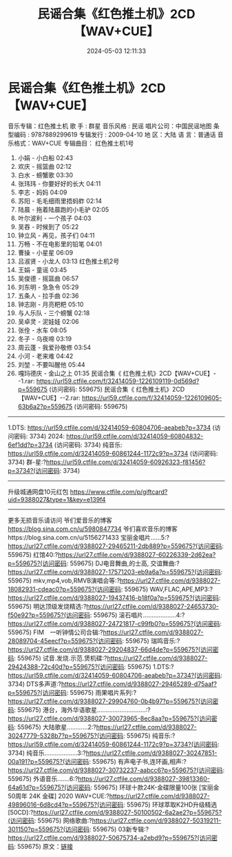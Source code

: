 ﻿---
title: 民谣合集《红色推土机》2CD【WAV+CUE】
date: 2024-05-03 12:11:33
categories: WAV车载音乐、镜像
tags: 华语中文
---
# 民谣合集《红色推土机》2CD【WAV+CUE】

音乐专辑：红色推土机
歌
手 : 群星
音乐风格 : 民谣
唱片公司：中国民谣地图
条型编码 : 9787889299619
专辑发行 : 2009-04-10
地
区：大陆
语
言：普通话
音乐格式：WAV+CUE
专辑曲目：
红色推土机1号
01. 小娟 - 小白船
02:43
02. 欢庆 - 摇篮曲
02:12
03. 白水 - 螃蟹歌
03:30
04. 张玮玮 - 你要好好的长大
04:11
05. 李志 - 妈妈
04:09
06. 苏阳 - 毛毛细雨里捂蚂蚱
02:14
07. 陆晨 - 拖着陆晨跑的小毛驴
02:05
08. 叶尔波利 - 一个孩子
04:03
09. 吴吞 - 时候到了
05:22
10. 钟立风 - 再见，孩子们
04:11
11. 万畅 - 不在电影里的铅笔
04:01
12. 曹操 - 小星星
06:09
13. 吕淑贤 - 小龙人
03:13
红色推土机2号
01. 王娟 - 童谣
03:45
02. 吴俊德 - 摇篮曲
06:57
03. 刘东明 - 急急令
05:29
04. 五条人 - 拉手曲
02:36
05. 钟志刚 - 月亮粑粑
05:10
06. 与人乐队 - 三个螃蟹
02:18
07. 吴卓灵 - 泥娃娃
02:06
08. 张佺 - 水车
08:05
09. 冬子 - 乌夜啼
03:19
10. 周云蓬 - 我爱孙敬修
03:54
11. 小河 - 老来难
04:42
12. 刘堃 - 不要叫醒他
05:44
13. 嘎玛德庆 - 金山之上
01:35
民谣合集《 红色推土机》2CD【WAV+CUE】--1.rar: https://url59.ctfile.com/f/32414059-1226109119-0d569d?p=559675
(访问密码: 559675)
民谣合集《 红色推土机》2CD【WAV+CUE】--2.rar: https://url59.ctfile.com/f/32414059-1226109605-63b6a2?p=559675
(访问密码: 559675)
**********************************************************************************************
1.DTS: https://url59.ctfile.com/d/32414059-60804706-aeabeb?p=3734
(访问密码: 3734)
2024: https://url59.ctfile.com/d/32414059-60804832-6ef1dd?p=3734
(访问密码: 3734)
纯音乐: https://url59.ctfile.com/d/32414059-60861244-1172c9?p=3734
(访问密码: 3734)
群-星:?https://url59.ctfile.com/d/32414059-60926323-f81456?p=3734?(访问密码:
3734)
*****************************************************
升级城通网盘10元红包 https://www.ctfile.com/p/giftcard?uid=9388027&type=1&key=e139f4
**************************
更多无损音乐请访问
爷们爱音乐的博客
https://blog.sina.com.cn/u/5980847734
爷们喜欢音乐的博客https://blog.sina.com.cn/u/5156271433
宝丽金唱片......5:?https://url27.ctfile.com/d/9388027-29465211-2db889?p=559675?(访问密码:
559675)
红馆40:?https://url27.ctfile.com/d/9388027-60226339-2d62ea?p=559675?(访问密码:
559675)
DJ电音舞曲,的士高, 交谊舞曲:?https://url27.ctfile.com/d/9388027-17571203-eb9a6a?p=559675?(访问密码:
559675)
mkv,mp4,vob,RMVB演唱会等:?https://url27.ctfile.com/d/9388027-18082931-cdeac0?p=559675?(访问密码:
559675)
WAV,FLAC,APE,MP3:?https://url27.ctfile.com/d/9388027-19437416-b18f0a?p=559675?(访问密码:
559675)
明达顶级发烧精选:?https://url27.ctfile.com/d/9388027-24653730-f50e92?p=559675?(访问密码:
559675)
滚石唱片...................4:?https://url27.ctfile.com/d/9388027-24721817-c99fb0?p=559675?(访问密码:
559675)
FIM　一听钟情公司合辑:?https://url27.ctfile.com/d/9388027-28089704-45eecf?p=559675?(访问密码:
559675)
瑞鸣音乐:?https://url27.ctfile.com/d/9388027-29204837-66d4de?p=559675?(访问密码:
559675)
试音.发烧.示范.煲机碟:?https://url27.ctfile.com/d/9388027-29424388-72c40d?p=559675?(访问密码:
559675)
1.DTS:?https://url59.ctfile.com/d/32414059-60804706-aeabeb?p=3734?(访问密码:
3734)
DTS多声道:?https://url27.ctfile.com/d/9388027-29465289-d75aaf?p=559675?(访问密码:
559675)
雨果唱片系列:?https://url27.ctfile.com/d/9388027-29904760-0b4b97?p=559675?(访问密码:
559675)
港台，海外华语歌星............................:?https://url27.ctfile.com/d/9388027-30073965-8ec8aa?p=559675?(访问密码:
559675)
大陆歌星............2:?https://url27.ctfile.com/d/9388027-30247779-5328b7?p=559675?(访问密码:
559675)
纯音乐:?https://url59.ctfile.com/d/32414059-60861244-1172c9?p=3734?(访问密码:
3734)
纯音乐...................3:?https://url27.ctfile.com/d/9388027-30247851-00a191?p=559675?(访问密码:
559675)
有声电子书,连环画,相声:?https://url27.ctfile.com/d/9388027-30732237-aabcc6?p=559675?(访问密码:
559675)
外语音乐.......6:?https://url27.ctfile.com/d/9388027-39813360-64a61d?p=559675?(访问密码:
559675)
环球十款24K-金碟限量100张 [宝丽金50周年 24K 金碟] 2020 WAV+CUE:?https://url27.ctfile.com/d/9388027-49896016-6d8cd4?p=559675?(访问密码:
559675)
环球萃取K2HD升级精选[50CD]:?https://url27.ctfile.com/d/9388027-50100502-6a2ae2?p=559675?(访问密码:
559675)
网络歌曲:?https://url27.ctfile.com/d/9388027-50319211-301150?p=559675?(访问密码:
559675)
03新专辑:?https://url27.ctfile.com/d/9388027-50675734-a2ebd9?p=559675?(访问密码:
559675)
原文：[链接](https://blog.sina.com.cn/s/blog_1647c7e76010315gn.html)